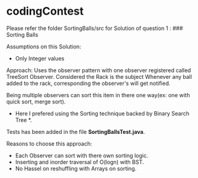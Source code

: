 # codingContest
Please refer the folder SortingBalls/src for Solution of question 1 : ### Sorting Balls

Assumptions on this Solution:
* Only Integer values 

Approach: 
 Uses the observer pattern with one observer registered called TreeSort Observer. Considered the Rack is the subject
 Whenever any ball added to the rack, corresponding the observer's will get notified. 
 
 Being multiple observers can sort this item in there one way(ex: one with quick sort, merge sort). 
 * Here I prefered using the Sorting technique backed by Binary Search Tree *.
 
 Tests has been added in the file **SortingBallsTest.java**.
 
 Reasons to choose this approach:
 * Each Observer can sort with there own sorting logic.
 * Inserting and inorder traversal of O(logn) with BST.
 * No Hassel on reshuffling with Arrays on sorting.
 
 